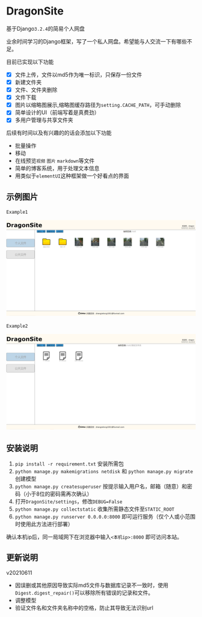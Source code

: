 # DragonSite 

基于Django`3.2.4`的简易个人网盘

业余时间学习的Django框架，写了一个私人网盘。希望能与人交流一下有哪些不足。

目前已实现以下功能
-   [x] 文件上传，文件以md5作为唯一标识，只保存一份文件
-   [x] 新建文件夹
-   [x] 文件、文件夹删除
-   [x] 文件下载
-   [x] 图片以缩略图展示,缩略图缓存路径为`setting.CACHE_PATH`，可手动删除
-   [x] 简单设计的UI（前端写着是真费劲）
-   [x] 多用户管理与共享文件夹

后续有时间以及有兴趣的的话会添加以下功能
* 批量操作
* 移动
* 在线预览`视频` `图片` `markdown`等文件
* 简单的博客系统，用于处理文本信息
* 用类似于`elementUI`这种框架做一个好看点的界面

## 示例图片

`Example1`

<img src="example1.png" style="zoom:50%" alt='example1'>

`Example2`

<img src="example2.png" style="zoom:50%" alt='example1'>

## 安装说明

1.  `pip install -r requirement.txt` 安装所需包
2.  `python manage.py makemigrations netdisk` 和 `python manage.py migrate` 创建模型
3.  `python manage.py createsuperuser` 按提示输入用户名，邮箱（随意）和密码（小于8位的密码需再次确认）
4.  打开`DragonSite/settings`，修改`DEBUG=False`
5.  `python manage.py collectstatic` 收集所需静态文件至`STATIC_ROOT`
6.  `python manage.py runserver 0.0.0.0:8000` 即可运行服务（仅个人或小范围时使用此方法进行部署）

确认本机ip后，同一局域网下在浏览器中输入`<本机ip>:8000` 即可访问本站。

## 更新说明

v20210611

*   因误删或其他原因导致实际md5文件与数据库记录不一致时，使用`Digest.digest_repair()`可以移除所有错误的记录和文件。
*   调整模型
*   验证文件名和文件夹名称中的空格，防止其导致无法识别url